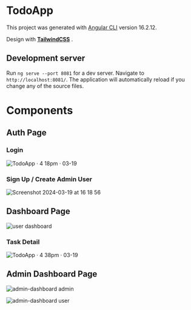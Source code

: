 # TodoApp

This project was generated with [Angular CLI](https://github.com/angular/angular-cli) version 16.2.12.

Design with [**TailwindCSS**](https://tailwindcss.com/) .

## Development server

Run `ng serve --port 8081` for a dev server. Navigate to `http://localhost:8081/`. The application will automatically reload if you change any of the source files.

# Components

## Auth Page

### Login 
![TodoApp · 4 18pm · 03-19](https://github.com/enessusan00/todoApp/assets/69691286/897c0a83-78e7-4ff4-90d8-c4bfead0e60e)

### Sign Up / Create Admin User
![Screenshot 2024-03-19 at 16 18 56](https://github.com/enessusan00/todoApp/assets/69691286/3cf2deba-faec-42fa-9129-ac090bfa588e)

## Dashboard Page

![user dashboard](https://github.com/enessusan00/todoApp/assets/69691286/de5c157c-fda5-48fc-be2a-571c112737a7)

### Task Detail
![TodoApp · 4 38pm · 03-19](https://github.com/enessusan00/todoApp/assets/69691286/a0ea515c-5455-481a-bcbf-15c5b2f609e8)

## Admin Dashboard Page

![admin-dashboard  admin ](https://github.com/enessusan00/todoApp/assets/69691286/8508b3be-9dd6-478f-a320-10865d90fe33)


![admin-dashboard  user ](https://github.com/enessusan00/todoApp/assets/69691286/7d170198-9085-4d15-8764-d2b544a53a63)
